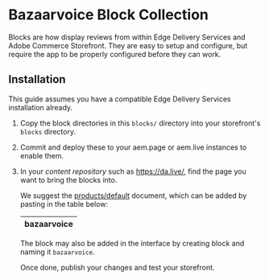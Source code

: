 # Bazaarvoice Block Collection

Blocks are how display reviews from within Edge Delivery Services and Adobe Commerce Storefront. They are easy to setup and configure, but require the app to be properly configured before they can work. 

## Installation

This guide assumes you have a compatible Edge Delivery Services installation already.

1. Copy the block directories in this `blocks/` directory into your storefront's `blocks` directory.

2. Commit and deploy these to your aem.page or aem.live instances to enable them.

3. In your _content repository_ such as https://da.live/, find the page you want to bring the blocks into. 

    We suggest the [products/default](https://da.live/edit#/blueacorninc/shop-bazaarvoice/products/default) document, which can be added by pasting in the table below: 

    | bazaarvoice      |
    |------------------|

    The block may also be added in the interface by creating block and naming it `bazaarvoice`. 

    Once done, publish your changes and test your storefront.
